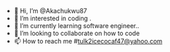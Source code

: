 - 👋 Hi, I’m @Akachukwu87
- 👀 I’m interested in coding .
- 🌱 I’m currently learning software engineer..
- 💞️ I’m looking to collaborate on how to code 
- 📫 How to reach me #tulk2icecocaf47@yahoo.com

<!---
Akachukwu87/Akachukwu87 is a ✨ special ✨ repository because its `README.md` (this file) appears on your GitHub profile.
You can click the Preview link to take a look at your changes.
--->

